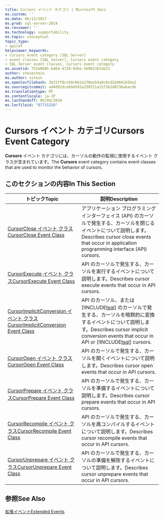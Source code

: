 ```yaml
---
title: Cursors イベント カテゴリ | Microsoft Docs
ms.custom: ''
ms.date: 06/13/2017
ms.prod: sql-server-2014
ms.reviewer: ''
ms.technology: supportability
ms.topic: conceptual
topic_type:
- apiref
helpviewer_keywords:
- Cursors event category [SQL Server]
- event classes [SQL Server], Cursors event category
- SQL Server event classes, Cursors event category
ms.assetid: 752e0695-b464-4720-93be-5b9b53b7ab21
author: stevestein
ms.author: sstein
ms.openlocfilehash: 3b31ff8ccb9c662a2f0ea54adc9cd2d466103be2
ms.sourcegitcommit: ad4d92dce894592a259721a1571b1d8736abacdb
ms.translationtype: MT
ms.contentlocale: ja-JP
ms.lasthandoff: 08/04/2020
ms.locfileid: "87715258"
---
```

# <a name="cursors-event-category"></a><span data-ttu-id="08cae-102">Cursors イベント カテゴリ</span><span class="sxs-lookup"><span data-stu-id="08cae-102">Cursors Event Category</span></span>
  <span data-ttu-id="08cae-103">**Cursors** イベント カテゴリには、カーソルの動作の監視に使用するイベント クラスが含まれています。</span><span class="sxs-lookup"><span data-stu-id="08cae-103">The **Cursors** event category contains event classes that are used to monitor the behavior of cursors.</span></span>  
  
## <a name="in-this-section"></a><span data-ttu-id="08cae-104">このセクションの内容</span><span class="sxs-lookup"><span data-stu-id="08cae-104">In This Section</span></span>  
  
|<span data-ttu-id="08cae-105">トピック</span><span class="sxs-lookup"><span data-stu-id="08cae-105">Topic</span></span>|<span data-ttu-id="08cae-106">説明</span><span class="sxs-lookup"><span data-stu-id="08cae-106">Description</span></span>|  
|-----------|-----------------|  
|[<span data-ttu-id="08cae-107">CursorClose イベント クラス</span><span class="sxs-lookup"><span data-stu-id="08cae-107">CursorClose Event Class</span></span>](cursorclose-event-class.md)|<span data-ttu-id="08cae-108">アプリケーション プログラミング インターフェイス (API) のカーソルで発生する、カーソルを閉じるイベントについて説明します。</span><span class="sxs-lookup"><span data-stu-id="08cae-108">Describes cursor close events that occur in application programming interface (API) cursors.</span></span>|  
|[<span data-ttu-id="08cae-109">CursorExecute イベント クラス</span><span class="sxs-lookup"><span data-stu-id="08cae-109">CursorExecute Event Class</span></span>](cursorexecute-event-class.md)|<span data-ttu-id="08cae-110">API のカーソルで発生する、カーソルを実行するイベントについて説明します。</span><span class="sxs-lookup"><span data-stu-id="08cae-110">Describes cursor execute events that occur in API cursors.</span></span>|  
|[<span data-ttu-id="08cae-111">CursorImplicitConversion イベント クラス</span><span class="sxs-lookup"><span data-stu-id="08cae-111">CursorImplicitConversion Event Class</span></span>](cursorimplicitconversion-event-class.md)|<span data-ttu-id="08cae-112">API のカーソル、または [!INCLUDE[tsql](../../includes/tsql-md.md)] のカーソルで発生する、カーソルを暗黙的に変換するイベントについて説明します。</span><span class="sxs-lookup"><span data-stu-id="08cae-112">Describes cursor implicit conversion events that occur in API or [!INCLUDE[tsql](../../includes/tsql-md.md)] cursors.</span></span>|  
|[<span data-ttu-id="08cae-113">CursorOpen イベント クラス</span><span class="sxs-lookup"><span data-stu-id="08cae-113">CursorOpen Event Class</span></span>](cursoropen-event-class.md)|<span data-ttu-id="08cae-114">API のカーソルで発生する、カーソルを開くイベントについて説明します。</span><span class="sxs-lookup"><span data-stu-id="08cae-114">Describes cursor open events that occur in API cursors.</span></span>|  
|[<span data-ttu-id="08cae-115">CursorPrepare イベント クラス</span><span class="sxs-lookup"><span data-stu-id="08cae-115">CursorPrepare Event Class</span></span>](cursorprepare-event-class.md)|<span data-ttu-id="08cae-116">API のカーソルで発生する、カーソルを準備するイベントについて説明します。</span><span class="sxs-lookup"><span data-stu-id="08cae-116">Describes cursor prepare events that occur in API cursors.</span></span>|  
|[<span data-ttu-id="08cae-117">CursorRecompile イベント クラス</span><span class="sxs-lookup"><span data-stu-id="08cae-117">CursorRecompile Event Class</span></span>](cursorrecompile-event-class.md)|<span data-ttu-id="08cae-118">API のカーソルで発生する、カーソルを再コンパイルするイベントについて説明します。</span><span class="sxs-lookup"><span data-stu-id="08cae-118">Describes cursor recompile events that occur in API cursors.</span></span>|  
|[<span data-ttu-id="08cae-119">CursorUnprepare イベント クラス</span><span class="sxs-lookup"><span data-stu-id="08cae-119">CursorUnprepare Event Class</span></span>](cursorunprepare-event-class.md)|<span data-ttu-id="08cae-120">API のカーソルで発生する、カーソルの準備を解除するイベントについて説明します。</span><span class="sxs-lookup"><span data-stu-id="08cae-120">Describes cursor unprepare events that occur in API cursors.</span></span>|  
  
## <a name="see-also"></a><span data-ttu-id="08cae-121">参照</span><span class="sxs-lookup"><span data-stu-id="08cae-121">See Also</span></span>  
 [<span data-ttu-id="08cae-122">拡張イベント</span><span class="sxs-lookup"><span data-stu-id="08cae-122">Extended Events</span></span>](../extended-events/extended-events.md)  
  
  
